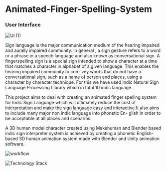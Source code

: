 # Animated-Finger-Spelling-System
### User Interface
![UI (1)](https://user-images.githubusercontent.com/47204969/169529867-cbd68855-caff-436d-9407-c9553890fc6c.png)

Sign language is the major communication medium of the hearing
impaired and aurally impaired community. In general , a sign gesture
refers to a word or a phrase in a speech language and also known as
conversational sign. A fingerspelling sign is a special sign intended to
show a character at a time that matches a character in alphabet of a
given language. This enables the hearing impaired community to con-
vey words that do not have a conversational sign, such as a name of
person and places, using a character by character technique. For this
we have used Indic Natural Sign Language Processing Library which
in total 10 indic language.


This project aims to deal with creating an animated finger spelling
system for Indic Sign Language which will ultimately reduce the cost
of interpretation and make the sign language easy and interactive.It
also aims to include many major non indic language into phonetic En-
glish in order to be acceptable at all places and scenarios.


A 3D human model character created using Makehuman and Blender
based indic sign interpreter system is achieved by creating a phonetic
English-based 3D human animation system made with Blender and
Unity animation software.

![workflow](https://user-images.githubusercontent.com/47204969/169529535-c758f198-0ced-4d67-bdb4-c3b60863c074.png)

![Technology Stack](https://user-images.githubusercontent.com/47204969/169530737-fbc181cf-8e1d-4675-9a3c-87d03cb274aa.png)

